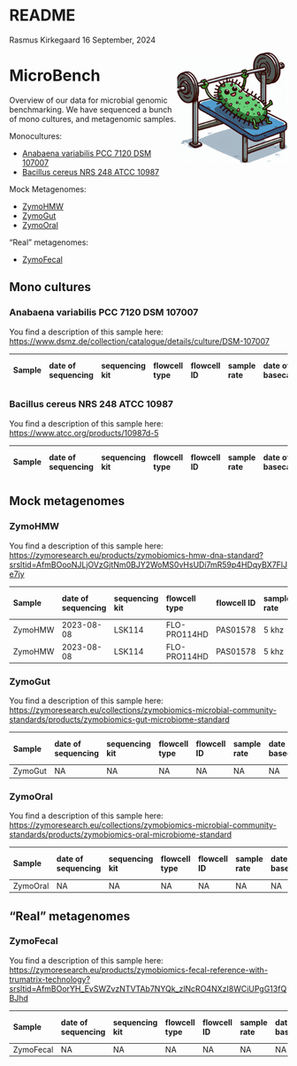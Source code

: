 README
================
Rasmus Kirkegaard
16 September, 2024

<img align="right" src="images/microbench.jpg" width="200">

# MicroBench

Overview of our data for microbial genomic benchmarking. We have
sequenced a bunch of mono cultures, and metagenomic samples.

Monocultures:

- [Anabaena variabilis PCC 7120 DSM
  107007](#anabaena-variabilis-pcc-7120-dsm-107007)
- [Bacillus cereus NRS 248 ATCC
  10987](bacillus-cereus-nrs-248-atcc-10987)

Mock Metagenomes:

- [ZymoHMW](#zymohmw)
- [ZymoGut](#zymogut)
- [ZymoOral](#zymooral)

“Real” metagenomes:

- [ZymoFecal](#zymofecal)

## Mono cultures

### Anabaena variabilis PCC 7120 DSM 107007

You find a description of this sample here:
<https://www.dsmz.de/collection/catalogue/details/culture/DSM-107007>

| Sample | date of sequencing | sequencing kit | flowcell type | flowcell ID | sample rate | date of basecalling | dorado version | basecall model version | fast | hac | hacdup | sup | supdup | allmods |
|:---|:---|:---|:---|:---|:---|:---|:---|:---|:---|:---|:---|:---|:---|:---|

### Bacillus cereus NRS 248 ATCC 10987

You find a description of this sample here:
<https://www.atcc.org/products/10987d-5>

| Sample | date of sequencing | sequencing kit | flowcell type | flowcell ID | sample rate | date of basecalling | dorado version | basecall model version | fast | hac | hacdup | sup | supdup | allmods |
|:---|:---|:---|:---|:---|:---|:---|:---|:---|:---|:---|:---|:---|:---|:---|

## Mock metagenomes

### ZymoHMW

You find a description of this sample here:
<https://zymoresearch.eu/products/zymobiomics-hmw-dna-standard?srsltid=AfmBOooNJLjOVzGjtNm0BJY2WoMS0vHsUDi7mR59p4HDqyBX7FlJe7jy>

| Sample | date of sequencing | sequencing kit | flowcell type | flowcell ID | sample rate | date of basecalling | dorado version | basecall model version | fast | hac | hacdup | sup | supdup | allmods |
|:---|:---|:---|:---|:---|:---|:---|:---|:---|:---|:---|:---|:---|:---|:---|
| ZymoHMW | 2023-08-08 | LSK114 | FLO-PRO114HD | PAS01578 | 5 khz | 2024-09-13 | 0.7.3 | 5.0.0 | NA | NA | NA | “/projects/MicroBench/data/ <PAS01578.dorado0.7.3.bmdna_r10.4.1_e8.2_400bps@5.0.0>\_sup.sim.fastq.gz” | “/projects/MicroBench/data/ <PAS01578.dorado0.7.3.bmdna_r10.4.1_e8.2_400bps@5.0.0>\_sup.dup.fastq.gz” | NA |
| ZymoHMW | 2023-08-08 | LSK114 | FLO-PRO114HD | PAS01578 | 5 khz | 2023-12-16 | 0.3.4 | 4.2.0 | NA | NA | NA | <ftp://ftp.sra.ebi.ac.uk/vol1/run/ERR119/ERR11901474/PAS01578.dna_r10.4.1_e8.2_400bps_sup@v4.2.0.fastq.gz> | <ftp://ftp.sra.ebi.ac.uk/vol1/run/ERR119/ERR11901474/PAS01578.dna_r10.4.1_e8.2_400bps_sup@v4.2.0.fastq.gz> | NA |

### ZymoGut

You find a description of this sample here:
<https://zymoresearch.eu/collections/zymobiomics-microbial-community-standards/products/zymobiomics-gut-microbiome-standard>

| Sample | date of sequencing | sequencing kit | flowcell type | flowcell ID | sample rate | date of basecalling | dorado version | basecall model version | fast | hac | hacdup | sup | supdup | allmods |
|:---|:---|:---|:---|:---|:---|:---|:---|:---|:---|:---|:---|:---|:---|:---|
| ZymoGut | NA | NA | NA | NA | NA | NA | NA | NA | NA | NA | NA | NA | NA | NA |

### ZymoOral

You find a description of this sample here:
<https://zymoresearch.eu/collections/zymobiomics-microbial-community-standards/products/zymobiomics-oral-microbiome-standard>

| Sample | date of sequencing | sequencing kit | flowcell type | flowcell ID | sample rate | date of basecalling | dorado version | basecall model version | fast | hac | hacdup | sup | supdup | allmods |
|:---|:---|:---|:---|:---|:---|:---|:---|:---|:---|:---|:---|:---|:---|:---|
| ZymoOral | NA | NA | NA | NA | NA | NA | NA | NA | NA | NA | NA | NA | NA | NA |

## “Real” metagenomes

### ZymoFecal

You find a description of this sample here:
<https://zymoresearch.eu/products/zymobiomics-fecal-reference-with-trumatrix-technology?srsltid=AfmBOorYH_EvSWZvzNTVTAb7NYQk_zlNcRO4NXzI8WCiUPgG13fQBJhd>

| Sample | date of sequencing | sequencing kit | flowcell type | flowcell ID | sample rate | date of basecalling | dorado version | basecall model version | fast | hac | hacdup | sup | supdup | allmods |
|:---|:---|:---|:---|:---|:---|:---|:---|:---|:---|:---|:---|:---|:---|:---|
| ZymoFecal | NA | NA | NA | NA | NA | NA | NA | NA | NA | NA | NA | NA | NA | NA |
